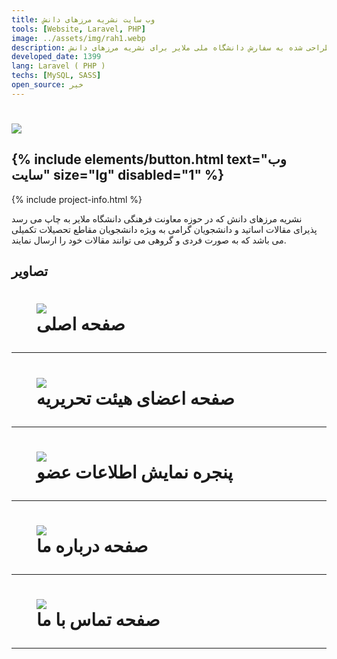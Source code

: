 ```yaml
---
title: وب سایت نشریه مرزهای دانش
tools: [Website, Laravel, PHP]
image: ../assets/img/rah1.webp
description: وب سایت طراحی شده به سفارش دانشگاه ملی ملایر برای نشریه مرزهای دانش
developed_date: 1399
lang: Laravel ( PHP )
techs: [MySQL, SASS]
open_source: خیر
---
```


<h1 class="center">
<img src="../assets/img/rah1.webp"/>
</h1>

<h2 class="center">
{% include elements/button.html text="وب سایت" size="lg" disabled="1" %}
</h2>

{% include project-info.html %}

نشریه مرزهای دانش که در حوزه معاونت فرهنگی دانشگاه ملایر به چاپ می رسد پذیرای مقالات اساتید و دانشجویان گرامی به ویژه دانشجویان مقاطع تحصیلات تکمیلی می باشد که به صورت فردی و گروهی می توانند مقالات خود را ارسال نمایند.

## تصاویر

<h1 class="center">
<figure>
<img src="../assets/img/rah2.webp"/>
<figcaption>صفحه اصلی</figcaption>
</figure>
</h1>

<hr>

<h1 class="center">
<figure>
<img src="../assets/img/rah3.webp"/>
<figcaption>صفحه اعضای هیئت تحریریه</figcaption>
</figure>
</h1>

<hr>

<h1 class="center">
<figure>
<img src="../assets/img/rah4.webp"/>
<figcaption>پنجره نمایش اطلاعات عضو</figcaption>
</figure>
</h1>

<hr>

<h1 class="center">
<figure>
<img src="../assets/img/rah5.webp"/>
<figcaption>صفحه درباره ما</figcaption>
</figure>
</h1>

<hr>

<h1 class="center">
<figure>
<img src="../assets/img/rah6.webp"/>
<figcaption>صفحه تماس با ما</figcaption>
</figure>
</h1>

<hr>
